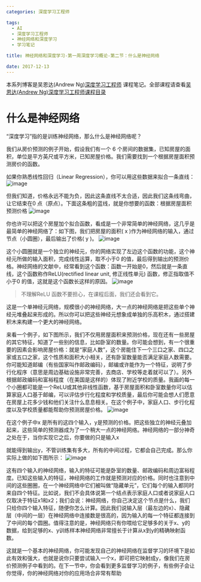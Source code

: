 ```yaml
---
categories: 深度学习工程师

tags: 
  - AI
  - 深度学习工程师
  - 神经网络和深度学习
  - 学习笔记

title: 神经网络和深度学习-第一周深度学习概论-第二节：什么是神经网络

date: 2017-12-13
---
```


本系列博客是吴恩达(Andrew Ng)[深度学习工程师](http://mooc.study.163.com/smartSpec/detail/1001319001.htm) 课程笔记。全部课程请查看[吴恩达(Andrew Ng)深度学习工程师课程目录](http://blog.geekidentity.com/deeplearning_specialization/catalogues/)

# 什么是神经网络

“深度学习”指的是训练神经网络，那么什么是神经网络呢？

我们从房价预测的例子开始，假设我们有一个 6 个房间的数据集，已知房屋的面积，单位是平方英尺或平方米，已知房屋价格。我们需要找到一个根据房屋面积预测房价的函数。

如果你熟悉线性回归（Linear Regression），你可以用这些数据来拟合一条直线：
![image](http://blog.geekidentity.com/images/deeplearning_specialization/neural-networks-deep-learning/week1/2_what-is-a-neural-network/what_is_neural_network_01.png)

但我们知道，价格永远不能为负，因此这条直线不太合适，因此我们这条线弯曲，让它结束在0 点（原点）。下面这条粗的蓝线，就是你想要的函数：根据房屋面积预测价格
![image](http://blog.geekidentity.com/images/deeplearning_specialization/neural-networks-deep-learning/week1/2_what-is-a-neural-network/what_is_neural_network_02.png)


你也许可以把这个房屋加个拟合函数，看成是一个非常简单的神经网络，这几乎是最简单的神经网络了：如下图，我们把房屋的面积( x )作为神经网络的输入，通过节点（小圆圈），最后输出了价格( y )。
![image](http://blog.geekidentity.com/images/deeplearning_specialization/neural-networks-deep-learning/week1/2_what-is-a-neural-network/what_is_neural_network_neuron.png)

这个小圆圈就是一个独立的神经元，你的网络实现了左边这个函数的功能，这个神经元所做的输入面积，完成线性运算，取不小于0 的值，最后得到输出的预测价格。神经网络的文献中，经常看到这个函数：函数一开始是0，然后就是一条直线，这个函数称作ReLU(rectified linear unit, 修正线性单元) 函数，修正指取值不小于0 的值，这就是这个函数长这样的原因。
![image](http://blog.geekidentity.com/images/deeplearning_specialization/neural-networks-deep-learning/week1/2_what-is-a-neural-network/what_is_neural_network_03.png)

> 不理解ReLU 函数不要担心，在课程后面，我们还会看到它。

这是一个单神经元网络，规模很小的神经网络，大一点的神经网络是把这些单个神经元堆叠起来形成的。所以你可以把这些神经元想象成单独的乐高积木，通过搭建积木来构建一个更大的神经网络。

来看一个例子，如下图所示，我们不仅用房屋面积来预测价格，现在还有一些房屋的其它特征，知道了一些别的信息，比如卧室的数量。你可能会想到，有一个很重要的因素会影响房屋价格：就是“家庭人数”，这个房能住下一个三口之家、四口之家或五口之家，这个性质和面积大小相关，还有卧室数量能否满足家庭人数需要。你可能知道邮编（有些国家叫作邮政编码），邮编或许能作为一个特征，说明了步行化程序（意思是周边基础设施非常完善，去商店、学校等走着就可以了）。另外根据邮政编码和富裕程度（在美国是这样的）体现了附近学校的质量。我画的每一个小圈都可能是一个ReLU或其他非线性函数，基于房屋面积和卧室数量你可以估算家庭人口基于邮编，可以评估步行化程度和学校质量，最后你可能会想人们愿意在房屋上花多少钱和他们关注什么息息相关。在这个例子中，家庭人口、步行化程度以及学校质量都能帮助你预测房屋价格。
![image](http://blog.geekidentity.com/images/deeplearning_specialization/neural-networks-deep-learning/week1/2_what-is-a-neural-network/what_is_neural_network_house_price_prediction_neuron.png)

在这个例子中x 是所有的这四个输入，y是预测的价格。把这些独立的神经元叠加起来，这些简单的预测器成为了一个稍大一点的神经网络。神经网络的一部分神奇之处在于，当你实现它之后，你要做的只是输入x

就能得到输出y，不管训练集有多大，所有的中间过程，它都会自己完成。那么你实际上做的如下图所示：
![image](http://blog.geekidentity.com/images/deeplearning_specialization/neural-networks-deep-learning/week1/2_what-is-a-neural-network/what_is_neural_network_house_price_prediction_neuron_2.png)

这有四个输入的神经网络，输入的特征可能是卧室的数量、邮政编码和周边富裕程度。已知这些输入的特征，神经网络的工作就是预测对应的价格。同时也注意到中间的这些圈圈，在一个神经网络中它们被叫做“隐藏单元”，它们每个的输入都同时来自四个特征。比如说，我们不会具体说第一个结点表示家庭人口或者说家庭人口仅取决于特征x1和x2；我们会说：神经网络，你自己决定这个节点是什么，我们只给你四个输入特征，随便你怎么计算。因此我们说输入层（最左边的x）、隐藏层（中间的一层）在神经网络中连接数是很高的，因为输入的每一个特征都连接到了中间的每个圆圈。值得注意的是，神经网络只有你喂给它足够多的关于x、y的数据，给到足够的x、y训练样本神经网络非常擅长于计算从x到y的精确映射函数。

这就是一个基本的神经网络，你可能发现自己的神经网络在监督学习的环境下是如此有效和强大，也就是说你只要尝试输入一个x，即可把它映射成y，像我们在房价预测例子中看到的。在下一节中，你会看到更多监督学习的例子，有些例子会让你觉得，你的神经网络对你的应用场合非常有帮助
